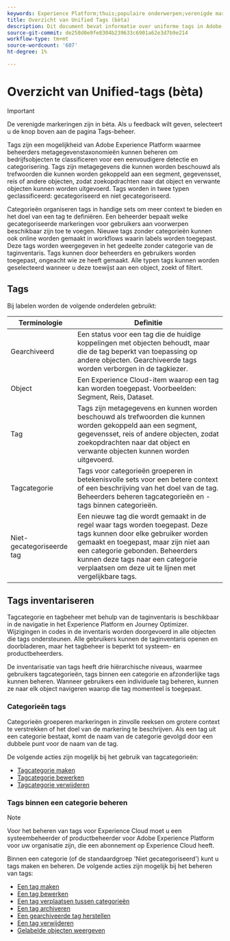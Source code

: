 ```yaml
---
keywords: Experience Platform;thuis;populaire onderwerpen;verenigde markeringen;markeringen;
title: Overzicht van Unified Tags (bèta)
description: Dit document bevat informatie over uniforme tags in Adobe Experience Platform
source-git-commit: de258d0e9fe8304b239633c6901a62e3d7b9e214
workflow-type: tm+mt
source-wordcount: '607'
ht-degree: 1%

---
```


# Overzicht van Unified-tags (bèta)

>[!IMPORTANT]
>
>De verenigde markeringen zijn in bèta. Als u feedback wilt geven, selecteert u de knop boven aan de pagina Tags-beheer.

Tags zijn een mogelijkheid van Adobe Experience Platform waarmee beheerders metagegevenstaxonomieën kunnen beheren om bedrijfsobjecten te classificeren voor een eenvoudigere detectie en categorisering. Tags zijn metagegevens die kunnen worden beschouwd als trefwoorden die kunnen worden gekoppeld aan een segment, gegevensset, reis of andere objecten, zodat zoekopdrachten naar dat object en verwante objecten kunnen worden uitgevoerd. Tags worden in twee typen geclassificeerd: gecategoriseerd en niet gecategoriseerd.

Categorieën organiseren tags in handige sets om meer context te bieden en het doel van een tag te definiëren. Een beheerder bepaalt welke gecategoriseerde markeringen voor gebruikers aan voorwerpen beschikbaar zijn toe te voegen. Nieuwe tags zonder categorieën kunnen ook online worden gemaakt in workflows waarin labels worden toegepast. Deze tags worden weergegeven in het gedeelte zonder categorie van de taginventaris. Tags kunnen door beheerders en gebruikers worden toegepast, ongeacht wie ze heeft gemaakt. Alle typen tags kunnen worden geselecteerd wanneer u deze toewijst aan een object, zoekt of filtert.

## Tags

Bij labelen worden de volgende onderdelen gebruikt:

| Terminologie | Definitie |
| --- | --- |
| Gearchiveerd | Een status voor een tag die de huidige koppelingen met objecten behoudt, maar die de tag beperkt van toepassing op andere objecten.  Gearchiveerde tags worden verborgen in de tagkiezer. |
| Object | Een Experience Cloud-item waarop een tag kan worden toegepast.  Voorbeelden: Segment, Reis, Dataset. |
| Tag | Tags zijn metagegevens en kunnen worden beschouwd als trefwoorden die kunnen worden gekoppeld aan een segment, gegevensset, reis of andere objecten, zodat zoekopdrachten naar dat object en verwante objecten kunnen worden uitgevoerd. |
| Tagcategorie | Tags voor categorieën groeperen in betekenisvolle sets voor een betere context of een beschrijving van het doel van de tag.  Beheerders beheren tagcategorieën en -tags binnen categorieën. |
| Niet-gecategoriseerde tag | Een nieuwe tag die wordt gemaakt in de regel waar tags worden toegepast. Deze tags kunnen door elke gebruiker worden gemaakt en toegepast, maar zijn niet aan een categorie gebonden.  Beheerders kunnen deze tags naar een categorie verplaatsen om deze uit te lijnen met vergelijkbare tags. |

## Tags inventariseren

Tagcategorie en tagbeheer met behulp van de taginventaris is beschikbaar in de navigatie in het Experience Platform en Journey Optimizer. Wijzigingen in codes in de inventaris worden doorgevoerd in alle objecten die tags ondersteunen. Alle gebruikers kunnen de taginventaris openen en doorbladeren, maar het tagbeheer is beperkt tot systeem- en productbeheerders.

De inventarisatie van tags heeft drie hiërarchische niveaus, waarmee gebruikers tagcategorieën, tags binnen een categorie en afzonderlijke tags kunnen beheren. Wanneer gebruikers een individuele tag beheren, kunnen ze naar elk object navigeren waarop die tag momenteel is toegepast.

### Categorieën tags

Categorieën groeperen markeringen in zinvolle reeksen om grotere context te verstrekken of het doel van de markering te beschrijven. Als een tag uit een categorie bestaat, komt de naam van de categorie gevolgd door een dubbele punt voor de naam van de tag.

De volgende acties zijn mogelijk bij het gebruik van tagcategorieën:

* [Tagcategorie maken](./ui/tags-categories.md#create-tag-category)
* [Tagcategorie bewerken](./ui/tags-categories.md#edit-tag-category-edit-tag-category)
* [Tagcategorie verwijderen](./ui/tags-categories.md#delete-tag-category-delete-tag-category)

### Tags binnen een categorie beheren

>[!NOTE]
>
>Voor het beheren van tags voor Experience Cloud moet u een systeembeheerder of productbeheerder voor Adobe Experience Platform voor uw organisatie zijn, die een abonnement op Experience Cloud heeft.

Binnen een categorie (of de standaardgroep &#39;Niet gecategoriseerd&#39;) kunt u tags maken en beheren. De volgende acties zijn mogelijk bij het beheren van tags:

* [Een tag maken](./ui/managing-tags.md#create-a-tag-create-tag)
* [Een tag bewerken](./ui/managing-tags.md#edit-a-tag-edit-tag)
* [Een tag verplaatsen tussen categorieën](./ui/managing-tags.md#move-a-tag-between-categories-move-tag)
* [Een tag archiveren](./ui/managing-tags.md#archive-a-tag-archive-tag)
* [Een gearchiveerde tag herstellen](./ui/managing-tags.md#restore-an-archived-tag-restore-archived-tag)
* [Een tag verwijderen](./ui/managing-tags.md#delete-a-tag-delete-tag)
* [Gelabelde objecten weergeven](./ui/managing-tags.md#viewing-tagged-objects-view-tagged)

